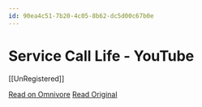 ```yaml
---
id: 90ea4c51-7b20-4c05-8b62-dc5d00c67b0e
---
```


# Service Call Life - YouTube
[[UnRegistered]]

[Read on Omnivore](https://omnivore.app/me/https-youtube-com-shorts-k-fc-gp-td-kd-cg-si-ka-8-rh-ym-y-uh-9-x-18e3b369320)
[Read Original](https://www.youtube.com/shorts/KFcGpTDKdCg?si=ka8RhYmY_UH9xoY3)

